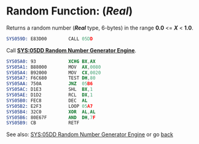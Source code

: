 # Random Function: (*Real*) 

Returns a random number (***Real*** type, 6-bytes) in the range **0.0** <= ***X*** < **1.0**.

```nasm
SYS059D: E83D00        CALL	05DD
```

Call **[SYS:05DD Random Number Generator Engine](RANDOM-ENGINE.md)**.

```nasm
SYS05A0: 93            XCHG	BX,AX
SYS05A1: B88000        MOV	AX,0080
SYS05A4: B92000        MOV	CX,0020
SYS05A7: F6C680        TEST	DH,80
SYS05AA: 750A          JNZ	05B6
SYS05AC: D1E3          SHL	BX,1
SYS05AE: D1D2          RCL	DX,1
SYS05B0: FEC8          DEC	AL
SYS05B2: E2F3          LOOP	05A7
SYS05B4: 32C0          XOR	AL,AL
SYS05B6: 80E67F        AND	DH,7F
SYS05B9: CB            RETF
```

See also: [SYS:05DD Random Number Generator Engine](RANDOM-ENGINE.md) or go [back](../../README.md)